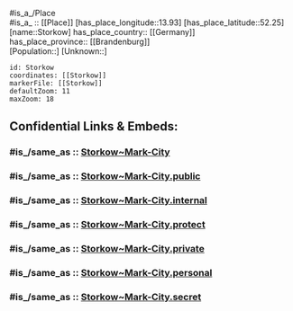 ﻿---
confidential: public
isDeleted: false
location:
- 52.25
- 13.93
mapmarker: city
mapzoom:
- 7
- 12
SpocWebEntityId: 34597
tags:
- geo/City
type: City
---

#is_a_/Place  
#is_a_ :: [[Place]] 
[has_place_longitude::13.93] 
[has_place_latitude::52.25] 
[name::Storkow] 
has_place_country:: [[Germany]]  
has_place_province:: [[Brandenburg]]  
[Population::] 
[Unknown::] 


```leaflet
id: Storkow
coordinates: [[Storkow]] 
markerFile: [[Storkow]] 
defaultZoom: 11 
maxZoom: 18
```


## Confidential Links & Embeds: 

### #is_/same_as :: [Storkow~Mark-City](/_Standards/Earth/Continent/Europe/Europe~Central/Germany/Germany~East/Brandenburg/counties~Brandenburg/Oder-Spree/cities~Oder-Spree/Storkow~Mark/boroughs~Storkow~Mark/Storkow~Mark-City.md) 

### #is_/same_as :: [Storkow~Mark-City.public](/_public/Earth/Continent/Europe/Europe~Central/Germany/Germany~East/Brandenburg/counties~Brandenburg/Oder-Spree/cities~Oder-Spree/Storkow~Mark/boroughs~Storkow~Mark/Storkow~Mark-City.public.md) 

### #is_/same_as :: [Storkow~Mark-City.internal](/_internal/Earth/Continent/Europe/Europe~Central/Germany/Germany~East/Brandenburg/counties~Brandenburg/Oder-Spree/cities~Oder-Spree/Storkow~Mark/boroughs~Storkow~Mark/Storkow~Mark-City.internal.md) 

### #is_/same_as :: [Storkow~Mark-City.protect](/_protect/Earth/Continent/Europe/Europe~Central/Germany/Germany~East/Brandenburg/counties~Brandenburg/Oder-Spree/cities~Oder-Spree/Storkow~Mark/boroughs~Storkow~Mark/Storkow~Mark-City.protect.md) 

### #is_/same_as :: [Storkow~Mark-City.private](/_private/Earth/Continent/Europe/Europe~Central/Germany/Germany~East/Brandenburg/counties~Brandenburg/Oder-Spree/cities~Oder-Spree/Storkow~Mark/boroughs~Storkow~Mark/Storkow~Mark-City.private.md) 

### #is_/same_as :: [Storkow~Mark-City.personal](/_personal/Earth/Continent/Europe/Europe~Central/Germany/Germany~East/Brandenburg/counties~Brandenburg/Oder-Spree/cities~Oder-Spree/Storkow~Mark/boroughs~Storkow~Mark/Storkow~Mark-City.personal.md) 

### #is_/same_as :: [Storkow~Mark-City.secret](/_secret/Earth/Continent/Europe/Europe~Central/Germany/Germany~East/Brandenburg/counties~Brandenburg/Oder-Spree/cities~Oder-Spree/Storkow~Mark/boroughs~Storkow~Mark/Storkow~Mark-City.secret.md)

